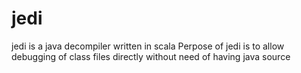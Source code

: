 # jedi
jedi is a java decompiler written in scala
Perpose of jedi is to allow debugging of class files directly without need of having java source
